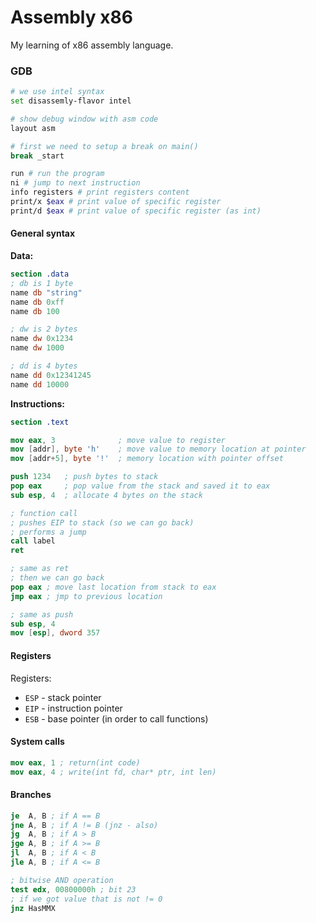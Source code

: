 # Assembly x86

My learning of x86 assembly language.

### GDB

```bash
# we use intel syntax
set disassemly-flavor intel

# show debug window with asm code
layout asm

# first we need to setup a break on main()
break _start

run # run the program 
ni # jump to next instruction
info registers # print registers content
print/x $eax # print value of specific register
print/d $eax # print value of specific register (as int)
```

#### General syntax

**Data:**
```nasm
section .data
; db is 1 byte
name db "string"
name db 0xff
name db 100

; dw is 2 bytes
name dw 0x1234
name dw 1000

; dd is 4 bytes 
name dd 0x12341245
name dd 10000
```

**Instructions:**
```nasm
section .text

mov eax, 3              ; move value to register
mov [addr], byte 'h'    ; move value to memory location at pointer 
mov [addr+5], byte '!'  ; memory location with pointer offset

push 1234   ; push bytes to stack
pop eax     ; pop value from the stack and saved it to eax
sub esp, 4  ; allocate 4 bytes on the stack

; function call
; pushes EIP to stack (so we can go back)
; performs a jump
call label
ret 

; same as ret
; then we can go back
pop eax ; move last location from stack to eax
jmp eax ; jmp to previous location

; same as push
sub esp, 4
mov [esp], dword 357

```

#### Registers

Registers: 
 * `ESP` - stack pointer
 * `EIP` - instruction pointer
 * `ESB` - base pointer (in order to call functions)

#### System calls

```nasm
mov eax, 1 ; return(int code)
mov eax, 4 ; write(int fd, char* ptr, int len)
```

#### Branches

```nasm
je  A, B ; if A == B
jne A, B ; if A != B (jnz - also)
jg  A, B ; if A > B
jge A, B ; if A >= B
jl  A, B ; if A < B
jle A, B ; if A <= B

; bitwise AND operation
test edx, 00800000h ; bit 23
; if we got value that is not != 0
jnz HasMMX
```
